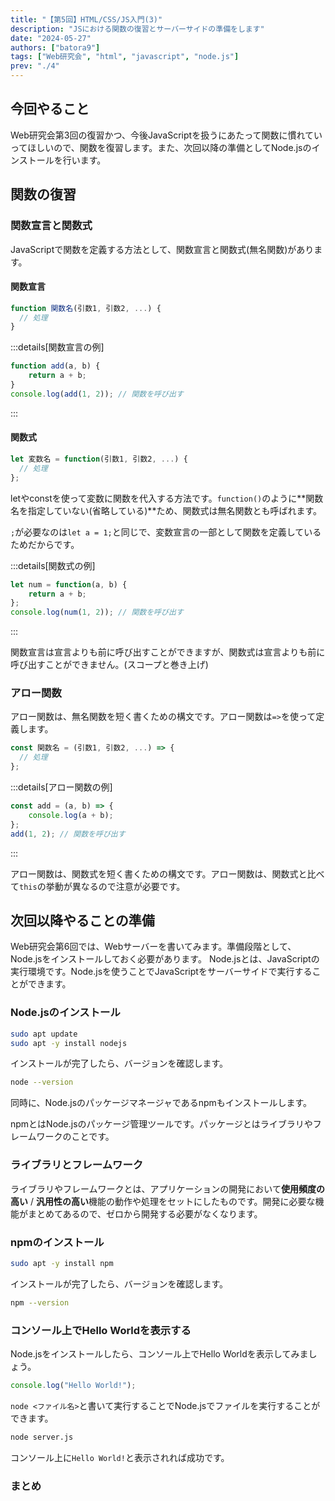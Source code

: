 ```yaml
---
title: "【第5回】HTML/CSS/JS入門(3)"
description: "JSにおける関数の復習とサーバーサイドの準備をします"
date: "2024-05-27"
authors: ["batora9"]
tags: ["Web研究会", "html", "javascript", "node.js"]
prev: "./4"
---
```


## 今回やること

Web研究会第3回の復習かつ、今後JavaScriptを扱うにあたって関数に慣れていってほしいので、関数を復習します。また、次回以降の準備としてNode.jsのインストールを行います。

## 関数の復習

### 関数宣言と関数式

JavaScriptで関数を定義する方法として、関数宣言と関数式(無名関数)があります。

#### 関数宣言

```js
function 関数名(引数1, 引数2, ...) {
  // 処理
}
```

:::details[関数宣言の例]

```js
function add(a, b) {
    return a + b;
}
console.log(add(1, 2)); // 関数を呼び出す
```

:::

#### 関数式

```js
let 変数名 = function(引数1, 引数2, ...) {
  // 処理
};
```

letやconstを使って変数に関数を代入する方法です。`function()`のように**関数名を指定していない(省略している)**ため、関数式は無名関数とも呼ばれます。

`;`が必要なのは`let a = 1;`と同じで、変数宣言の一部として関数を定義しているためだからです。

:::details[関数式の例]

```js
let num = function(a, b) {
    return a + b;
};
console.log(num(1, 2)); // 関数を呼び出す
```

:::

関数宣言は宣言よりも前に呼び出すことができますが、関数式は宣言よりも前に呼び出すことができません。(スコープと巻き上げ)

### アロー関数

アロー関数は、無名関数を短く書くための構文です。アロー関数は`=>`を使って定義します。

```js
const 関数名 = (引数1, 引数2, ...) => {
  // 処理
};
```

:::details[アロー関数の例]

```js
const add = (a, b) => {
    console.log(a + b);
};
add(1, 2); // 関数を呼び出す
```

:::

アロー関数は、関数式を短く書くための構文です。アロー関数は、関数式と比べて`this`の挙動が異なるので注意が必要です。

## 次回以降やることの準備

Web研究会第6回では、Webサーバーを書いてみます。準備段階として、Node.jsをインストールしておく必要があります。
Node.jsとは、JavaScriptの実行環境です。Node.jsを使うことでJavaScriptをサーバーサイドで実行することができます。

### Node.jsのインストール

```bash
sudo apt update
sudo apt -y install nodejs
```

インストールが完了したら、バージョンを確認します。

```bash
node --version
```

同時に、Node.jsのパッケージマネージャであるnpmもインストールします。

npmとはNode.jsのパッケージ管理ツールです。パッケージとはライブラリやフレームワークのことです。

### ライブラリとフレームワーク

ライブラリやフレームワークとは、アプリケーションの開発において**使用頻度の高い** / **汎用性の高い**機能の動作や処理をセットにしたものです。開発に必要な機能がまとめてあるので、ゼロから開発する必要がなくなります。

### npmのインストール

```bash
sudo apt -y install npm
```

インストールが完了したら、バージョンを確認します。

```bash
npm --version
```

### コンソール上でHello Worldを表示する

Node.jsをインストールしたら、コンソール上でHello Worldを表示してみましょう。

```js:server.js
console.log("Hello World!");
```

`node <ファイル名>`と書いて実行することでNode.jsでファイルを実行することができます。

```bash
node server.js
```

コンソール上に`Hello World!`と表示されれば成功です。

### まとめ
